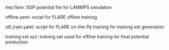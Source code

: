 lmp.flare: SGP potential file for LAMMPS simulation

offline.yaml: script for FLARE offline training

otf_train.yaml: script for FLARE on-the-fly training for training set generation

training set.xyz: training set used for offline training for final potential production
